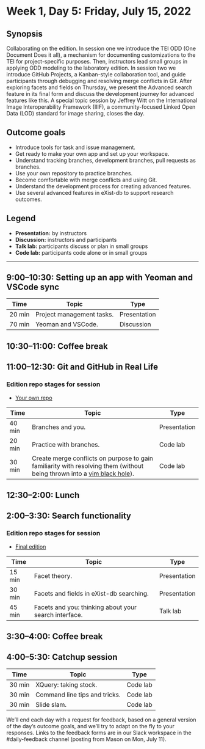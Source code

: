 # Week 1, Day 5: Friday, July 15, 2022
## Synopsis

Collaborating on the edition. In session one we introduce the TEI ODD (One Document
                Does it all), a mechanism for documenting customizations to the TEI for
                project-specific purposes. Then, instructors lead small groups in applying ODD
                modeling to the laboratory edition. In session two we introduce GitHub Projects, a
                Kanban-style collaboration tool, and guide participants through debugging and
                resolving merge conflicts in Git. After exploring facets and fields on Thursday, we
                present the Advanced search feature in its final form and discuss the development
                journey for advanced features like this. A special topic session by Jeffrey Witt on
                the International Image Interoperability Framework (IIIF), a community-focused
                Linked Open Data (LOD) standard for image sharing, closes the day.

## Outcome goals
* Introduce tools for task and issue management.
* Get ready to make your own app and set up your workspace.
* Understand tracking branches, development branches, pull requests as branches.
* Use your own repository to practice branches.
* Become comfortable with merge conflicts and using Git.
* Understand the development process for creating advanced features.
* Use several advanced features in eXist-db to support research outcomes.

## Legend

* **Presentation:** by instructors
* **Discussion:** instructors and participants
* **Talk lab:** participants discuss or plan in small groups
* **Code lab:** participants code alone or in small groups

* * *
## 9:00–10:30: Setting up an app with Yeoman and VSCode sync

Time | Topic | Type
---- | ---- | ---- 
20 min | Project management tasks. | Presentation
70 min | Yeoman and VSCode. | Discussion

## 10:30–11:00: Coffee break

## 11:00–12:30: Git and GitHub in Real Life


### Edition repo stages for session

* [Your own repo](https://github.com)

Time | Topic | Type
---- | ---- | ---- 
40 min | Branches and you. | Presentation
20 min | Practice with branches. | Code lab
30 min | Create merge conflicts on purpose to gain familiarity with resolving them (without being thrown into a [vim black hole](https://dev.to/matthew_collison/comment/fi9p)). | Code lab

## 12:30–2:00: Lunch

## 2:00–3:30: Search functionality


### Edition repo stages for session

* [Final edition](https://github.com/Pittsburgh-NEH-Institute/pr-app)

Time | Topic | Type
---- | ---- | ---- 
15 min | Facet theory. | Presentation
30 min | Facets and fields in eXist-db searching. | Presentation
45 min | Facets and you: thinking about your search interface. | Talk lab

## 3:30–4:00: Coffee break

## 4:00–5:30: Catchup session

Time | Topic | Type
---- | ---- | ---- 
30 min | XQuery: taking stock. | Code lab
30 min | Command line tips and tricks. | Code lab
30 min | Slide slam. | Code lab

We’ll end each day with a request for feedback, based on a general version of the day’s outcome goals, and we’ll try to adapt on the fly to your responses. Links to the feedback forms are in our Slack workspace in the #daily-feedback channel (posting from Mason on Mon, July 11).
